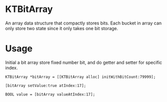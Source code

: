 # KTBitArray
An array data structure that compactly stores bits. Each bucket in array can only store two state since it only takes one bit storage.

# Usage

Initial a bit array store fixed number bit, and do getter and setter for specific index.

```objc
KTBitArray *bitArray = [[KTBitArray alloc] initWithBitCount:79999];

[bitArray setValue:true atIndex:17];

BOOL value = [bitArray valueAtIndex:17];
```
